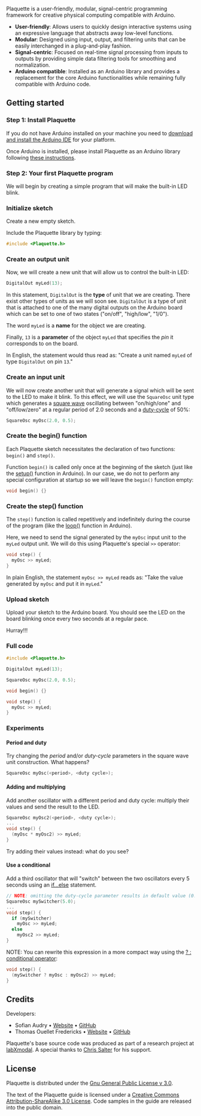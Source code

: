 Plaquette is a user-friendly, modular, signal-centric programming framework for creative physical computing compatible with Arduino.

* **User-friendly**: Allows users to quickly design interactive systems using an expressive language that abstracts away low-level functions.
* **Modular**: Designed using input, output, and filtering units that can be easily interchanged in a plug-and-play fashion.
* **Signal-centric**: Focused on real-time signal processing from inputs to outputs by providing simple data filtering tools for smoothing and normalization.
* **Arduino compatible**: Installed as an Arduino library and provides a replacement for the core Arduino functionalities while remaining fully compatible with Arduino code.

## Getting started

### Step 1: Install Plaquette

If you do not have Arduino installed on your machine you need to [download and install the Arduino IDE](https://www.arduino.cc/en/Main/Software) for your platform.

Once Arduino is installed, please install Plaquette as an Arduino library following [these instructions](https://www.arduino.cc/en/Guide/Libraries).

### Step 2: Your first Plaquette program

We will begin by creating a simple program that will make the built-in LED blink.

### Initialize sketch

Create a new empty sketch.

Include the Plaquette library by typing:
```c++
#include <Plaquette.h>
```

### Create an output unit

Now, we will create a new unit that will allow us to control the built-in LED:

```c++
DigitalOut myLed(13);
```

In this statement, ```DigitalOut``` is the **type** of unit that we are creating. There exist other types of units as we will soon see. ```DigitalOut``` is a type of unit that is attached to one of the many digital outputs on the Arduino board which can be set to one of two states ("on/off", "high/low", "1/0").

The word ```myLed``` is a **name** for the object we are creating.

Finally, ```13``` is a **parameter** of the object ```myLed``` that specifies the *pin* it corresponds to on the board.

In English, the statement would thus read as: "Create a unit named ```myLed``` of type ```DigitalOut``` on pin ```13```."

### Create an input unit

We will now create another unit that will generate a signal which will be sent to the LED to make it blink. To this effect, we will use the ```SquareOsc``` unit type which generates a [square wave](https://en.wikipedia.org/wiki/Square_wave) oscillating between "on/high/one" and "off/low/zero" at a regular period of 2.0 seconds and a [duty-cycle](https://en.wikipedia.org/wiki/Duty_cycle) of 50%:

```c++
SquareOsc myOsc(2.0, 0.5);
```

### Create the begin() function

Each Plaquette sketch necessitates the declaration of two functions: ```begin()``` and ```step()```.

Function ```begin()``` is called only once at the beginning of the sketch (just like the [setup()](https://www.arduino.cc/reference/en/language/structure/sketch/setup/) function in Arduino). In our case, we do not to perform any special configuration at startup so we will leave the ```begin()``` function empty:

```c++
void begin() {}
```

### Create the step() function

The ```step()``` function is called repetitively and indefinitely during the course of the program (like the [loop()](https://www.arduino.cc/reference/en/language/structure/sketch/loop/) function in Arduino).

Here, we need to send the signal generated by the ```myOsc``` input unit to the ```myLed``` output unit. We will do this using Plaquette's special ```>>``` operator:

```c++
void step() {
  myOsc >> myLed;
}
```

In plain English, the statement ```myOsc >> myLed``` reads as: "Take the value generated by ```myOsc``` and put it in ```myLed```."

### Upload sketch

Upload your sketch to the Arduino board. You should see the LED on the board blinking once every two seconds at a regular pace.

Hurray!!!

### Full code

```c++
#include <Plaquette.h>

DigitalOut myLed(13);

SquareOsc myOsc(2.0, 0.5);

void begin() {}

void step() {
  myOsc >> myLed;
}
```

### Experiments

#### Period and duty

Try changing the *period* and/or *duty-cycle* parameters in the square wave unit construction. What happens?

```c++
SquareOsc myOsc(<period>, <duty cycle>);
```

#### Adding and multiplying

Add another oscillator with a different period and duty cycle: multiply their values and send the result to the LED.

```c++
SquareOsc myOsc2(<period>, <duty cycle>);
...
void step() {
  (myOsc * myOsc2) >> myLed;
}
```

Try adding their values instead: what do you see?

#### Use a conditional

Add a third oscillator that will "switch" between the two oscillators every 5 seconds using an [if...else](https://www.arduino.cc/reference/en/language/structure/control-structure/if/) statement.

```c++
// NOTE: omitting the duty-cycle parameter results in default value (0.5)
SquareOsc mySwitcher(5.0); 
...
void step() {
  if (mySwitcher)
    myOsc >> myLed;
  else
    myOsc2 >> myLed;
}
```

NOTE: You can rewrite this expression in a more compact way using the [? : conditional operator](https://www.tutorialspoint.com/arduino/arduino_conditional_operator.htm):
```c++
void step() {
  (mySwitcher ? myOsc : myOsc2) >> myLed;
}
```

## Credits

Developers:
* Sofian Audry • [Website](http://sofianaudry.com) • [GitHub](https://github.com/sofian)
* Thomas Ouellet Fredericks • [Website](http://www.t-o-f.info) • [GitHub](https://github.com/thomasfredericks)

Plaquette's base source code was produced as part of a research project at [labXmodal](http://xmodal.hexagram.ca). A special thanks to [Chris Salter](http://chrissalter.com) for his support.

## License

Plaquette is distributed under the [Gnu General Public License v 3.0](https://www.gnu.org/licenses/gpl-3.0.en.html).

The text of the Plaquette guide is licensed under a [Creative Commons Attribution-ShareAlike 3.0 License](https://creativecommons.org/licenses/by-sa/3.0/). Code samples in the guide are released into the public domain.

